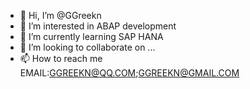 - 👋 Hi, I’m @GGreekn
- 👀 I’m interested in ABAP development
- 🌱 I’m currently learning SAP HANA
- 💞️ I’m looking to collaborate on ...
- 📫 How to reach me EMAIL:GGREEKN@QQ.COM;GGREEKN@GMAIL.COM

<!---
GGreekn/GGreekn is a ✨ special ✨ repository because its `README.md` (this file) appears on your GitHub profile.
You can click the Preview link to take a look at your changes.
--->
